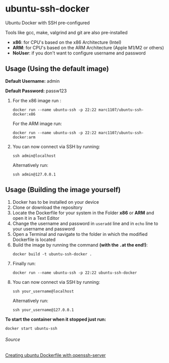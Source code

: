 # ubuntu-ssh-docker
Ubuntu Docker with SSH pre-configured

Tools like gcc, make, valgrind and git are also pre-installed

- **x86**:    for CPU's based on the x86 Architecture (Intel)
- **ARM**:    for CPU's based on the ARM Architecture (Apple M1/M2 or others)
- **NoUser**: if you don't want to configure username and password

## Usage (Using the default image)

**Default Username:** admin

**Default Password:** passw123

  1.  For the x86 image run :
      ```
      docker run --name ubuntu-ssh -p 22:22 marc1107/ubuntu-ssh-docker:x86
      ```
      For the ARM image run:
      ```
      docker run --name ubuntu-ssh -p 22:22 marc1107/ubuntu-ssh-docker:arm
      ```
  2.  You can now connect via SSH by running:
      ```
      ssh admin@localhost
      ```
      Alternatively run:
      ```
      ssh admin@127.0.0.1
      ```


## Usage (Building the image yourself)

  1.  Docker has to be installed on your device
  2.  Clone or download the repository
  3.  Locate the Dockerfile for your system in the Folder **x86** or **ARM** and open it in a Text Editor
  4.  Change the username and password in `useradd` line and in `echo` line to your username and password
  5.  Open a Terminal and navigate to the folder in which the modified Dockerfile is located
  6.  Build the image by running the command **(with the `.`at the end!)**:
      ```
      docker build -t ubuntu-ssh-docker .
      ```
  7.  Finally run:
      ```
      docker run --name ubuntu-ssh -p 22:22 ubuntu-ssh-docker
      ```
  8.  You can now connect via SSH by running:
      ```
      ssh your_username@localhost
      ```
      Alternatively run:
      ```
      ssh your_username@127.0.0.1
      ```

**To start the container when it stopped just run:**
```
docker start ubuntu-ssh
```

###### Source
[Creating ubuntu Dockerfile with openssh-server](https://dev.to/s1ntaxe770r/how-to-setup-ssh-within-a-docker-container-i5i)
